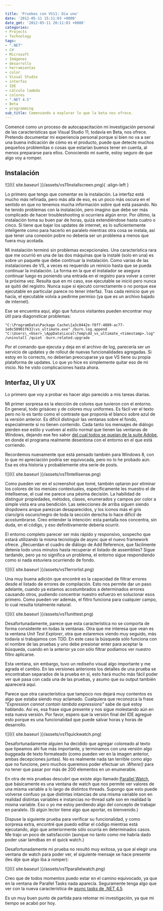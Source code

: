 ```yaml
---

title: 'Pruebas con VS11: Día uno'
date: '2012-05-11 15:11:03 +0000'
date_gmt: '2012-05-11 20:11:03 +0000'
categories:
- Projects
- Technology
tags:
- ".NET"
- C#
- Microsoft
- Imágenes
- desarrollo
- herramientas
- color
- Visual Studio
- interfaz
- IDE
- cálculo lambda
- colores
- ".NET 4.5"
- Beta
- programming
sub_title: Comenzando a explorar lo que la beta nos ofrece.
---
```


Comencé como un proceso de autocapacitación mi investigación personal de las características que Visual Studio 11, todavía en Beta, nos ofrece. Pretendo documentar mi experiencia personal porque si bien no va a ser una buena indicación de cómo es el producto, puede que detecte muchos pequeños problemitas o cosas que estarían buenos tener en cuenta, al menos prepararse para ellos. Conociendo mi suerte, estoy seguro de que algo voy a romper.

## Instalación

![]({{ site.baseurl }}/assets/vs11installscreen.png){ :align-left }

Lo primero que tengo que comentar es la instalación. La interfaz está mucho más refinada, pero más allá de eso, es un poco más oscura en el sentido en que no tenemos mucha información sobre qué está pasando. No he tenido problemas con la instalación, pero imagino que debe ser más complicado de hacer troubleshooting si ocurriera algún error. Por último, la instalación toma su buen par de horas, quizá extendiéndose hasta cuatro o cinco. Si tiene que bajar los updates de internet, es lo suficientemente inteligente como para hacerlo en paralelo mientras otra cosa se instala, así que tener una conexión pobre no debería ser un problema a menos que fuera muy acotada.

Mi instalación terminó sin problemas excepcionales. Una característica rara que me ocurrió en una de las dos máquinas que la instalé (solo en una) es sobre un paquete que debe continuar la instalación. Como varias de las instalaciones de VS, a veces es requerido un reinicio hasta que se pueda continuar la instalación. La forma en la que el instalador se asegura continuar luego es poniendo una entrada en el registro para volver a correr la próxima vez. Resulta que en mi caso, ese ejecutable se inició pero nunca se quitó del registro. Nunca supe si ejecutó correctamente o no porque ese ejecutable en particular parece no tener interfaz. Tras cada reinicio que yo hacía, el ejecutable volvía a pedirme permiso (ya que es un archivo bajado de internet).

Ese se encuentra aquí, algo que futuros visitantes pueden encontrar muy útil para diagonsticar problemas:

```
"C:\ProgramData\Package Cache\{a3c0442e-f8f7-4089-ac77-1e0c50901f63}\vs_ultimate.exe" /burn.log.append "C:\Users\_<User>_\AppData\Local\Temp\dd_vs_ultimate_<timestamp>.log" /uninstall /quiet -burn.related.upgrade
```

Por el comando que ejecuta y deja en el archivo de log, parecería ser un servicio de updates y de rollout de nuevas funcionalidades agregadas. Si estoy en lo correcto, no deberían preocuparse ya que VS tiene su propia plataforma de updates. Lo que yo hice es simplemente quitar eso de mi inicio. No he visto complicaciones hasta ahora.

## Interfaz, UI y UX

Lo primero que voy a probar es hacer algo parecido a mis tareas diarias.

Mi primer sorpresa es la elección de colores que tuvieron con el entorno. En general, todo grisáceo y de colores muy uniformes. Es fácil ver el texto pero no lo es tanto como el contraste que proponía el blanco sobre azul de la versión anterior. Es difícil distinguir las ventanas sobre el fondo, especialmente si no tienen contenido. Cada tanto los mensajes de diálogo pierden ese estilo y vuelven al estilo normal que tienen las ventanas de Windows, dejando ese feo sabor [del cual todos se quejan de la suite Adobe](http://adobegripes.tumblr.com/), en donde el programa realmente desentona con el entorno en el que está corriendo.

Recordemos nuevamente que está pensado también para Windows 8, con lo que mi apreciación podría ser equivocada, pero no lo he probado aún. Esa es otra historia y probablemente otra serie de posts.

![]({{ site.baseurl }}/assets/vs11intellisense.png)


Como pueden ver en el screenshot que tomé, también optaron por eliminar los colores de los menúes contextuales, específicamente les muestro el de Intellisense, el cual me parece una pésima decisión. La habilidad de distinguir propiedades, métodos, clases, enumerados y campos por color a simple vista era una bendición. Las selecciones de arriba siguen siendo dropdowns anque parezcan desaparecidos, y los íconos más el gris claro/gris oscuro/negro de toda la sección derecha lo hace difícil de acostumbrarse. Creo entender la intención: esta pantalla nos concentra, sin duda, en el código, y eso definitivamente debería ocurrir.

El entorno completo parecer ser más rápido y responsivo, sospecho que estará utilizando la misma tecnología de async que el nuevo framework ofrece.  ¿Recuerdan el cuadro de diálogo de Add Reference, que fácilmente detenía todo unos minutos hasta recuperar el listado de assemblies? Sigue tardando, pero ya no significa un problema, el entorno sigue respondiendo como si nada estuviera ocurriendo de fondo.

![]({{ site.baseurl }}/assets/vs11errorlist.png)


Una muy buena adición que encontré es la capacidad de filtrar errores desde el listado de errores de compilación. Esto nos permite dar un paso adelante, cuando ya estamos acostumbrados a determinados errores causando otros, pudiendo concentrar nuestro esfuerzo en solucionar esos primero. Como pueden ver además, el filtro funciona para cualquier campo, lo cual resulta totalmente natural.

![]({{ site.baseurl }}/assets/vs11unittest.png)


Desafortunadamente, parece que esta característica no se comporta de forma consistente en todas la ventanas. Otra que me interesa que vean es la ventana _Unit Test Explorer_, otra que estaremos viendo muy seguido, más todavía si trabajamos con TDD. En este caso la búsqueda sólo funciona con el nombre de las pruebas y uno debe presionar enter para aceptar la búsqueda, cuando en la anterior ya con sólo filtrar podíamos ver nuestro filtro aplicarse.

Esta ventana, sin embargo, tuvo un rediseño visual algo importante y me agrada el cambio. En las versiones anteriores los detalles de una prueba se encontraban separados de la prueba en sí, esto hará mucho más fácil poder ver qué pasa con cada una de las pruebas, y asumo que su output también aparecerá aquí.

Parece que otra característica que tampoco nos dejará muy contentos es algo que estaba siendo muy aclamado. Cualquiera que reconozca la frase "_Expression cannot contain lambda expressions"_ sabe de qué estoy hablando. Así es, esa frase sigue presente y nos sigue molestando aún en esta nueva versión. Por favor, espero que la versión final del IDE agregue esto porque es una funcionalidad que puede salvar horas y horas de desarrollo.

![]({{ site.baseurl }}/assets/vs11quickwatch.png)


Desafortunadamente alguien ha decidido que agregar coloreado al texto que tipeamos ahí fue más importante, y terminamos con una versión algo buggeada de texto formateado (como pueden ver en la imagen anterior, ambas decepciones juntas). No es realmente nada tan terrible como algo que no funcione, pero muchos queremos poder efectuar un _.Where()_ para no tener que pasar por más de 200 elementos en un enumerable.

En otra de mis pruebas descubrí que existe algo llamado [Parallel Watch](http://msdn.microsoft.com/en-us/library/hh418499(v=vs.110).aspx), que básicamente es una ventana de watch que nos permite ver valores de una misma variable a lo largo de distintos threads. Supongo que esto puede volverse confuso ya que distintas intancias de una misma variable son en realidad distintas variables e instancias no-thread safe son en realidad la misma variable. Eso o yo me estoy perdiendo algo del concepto de trabajar en paralelo. (Si algún lector tiene algo que aportar, es bienvenido.)

Dispuse la siguiente prueba para verificar su funcionalidad, y como sorpresa extra, encontré que puedo editar el código mientras está ejecutando, algo que anteriormente sólo ocurría en determinados casos. Me trajo un poco de satisfacción (aunque no tanto como me habría dado poder usar lamdbas en el quick watch.)

<script src="https://gist.github.com/2662168.js"> </script>

Desafortunadamente mi prueba no resultó muy exitosa, ya que al elegir una ventana de watch para poder ver, el siguiente mensaje se hace presente (les dije que algo iba a romper):

![]({{ site.baseurl }}/assets/vs11parallelwatch.png)


Creo que de todos momentos puedo estar en el camino equivocado, ya que en la ventana de Parallel Tasks nada aparecía. Seguramente tenga algo que ver con la nueva característica de [async tasks de .NET 4.5](http://msdn.microsoft.com/en-us/library/hh191443(v=vs.110).aspx).

Es un muy buen punto de partida para retomar mi investigación, ya que mi tiempo se acabó por hoy.
